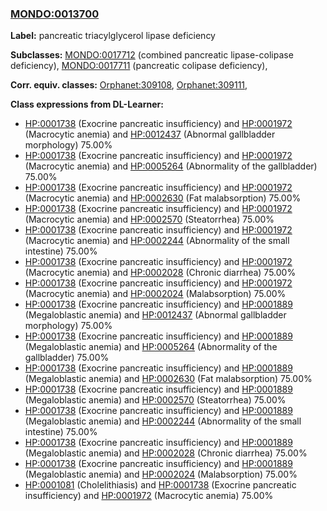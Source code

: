 
### [MONDO:0013700](http://purl.obolibrary.org/obo/MONDO_0013700)
**Label:** pancreatic triacylglycerol lipase deficiency

**Subclasses:** [MONDO:0017712](http://purl.obolibrary.org/obo/MONDO_0017712) (combined pancreatic lipase-colipase deficiency), [MONDO:0017711](http://purl.obolibrary.org/obo/MONDO_0017711) (pancreatic colipase deficiency), 

**Corr. equiv. classes:** [Orphanet:309108](http://www.orpha.net/ORDO/Orphanet_309108), [Orphanet:309111](http://www.orpha.net/ORDO/Orphanet_309111), 

**Class expressions from DL-Learner:**

- [HP:0001738](http://purl.obolibrary.org/obo/HP_0001738) (Exocrine pancreatic insufficiency) and [HP:0001972](http://purl.obolibrary.org/obo/HP_0001972) (Macrocytic anemia) and [HP:0012437](http://purl.obolibrary.org/obo/HP_0012437) (Abnormal gallbladder morphology) 75.00%
- [HP:0001738](http://purl.obolibrary.org/obo/HP_0001738) (Exocrine pancreatic insufficiency) and [HP:0001972](http://purl.obolibrary.org/obo/HP_0001972) (Macrocytic anemia) and [HP:0005264](http://purl.obolibrary.org/obo/HP_0005264) (Abnormality of the gallbladder) 75.00%
- [HP:0001738](http://purl.obolibrary.org/obo/HP_0001738) (Exocrine pancreatic insufficiency) and [HP:0001972](http://purl.obolibrary.org/obo/HP_0001972) (Macrocytic anemia) and [HP:0002630](http://purl.obolibrary.org/obo/HP_0002630) (Fat malabsorption) 75.00%
- [HP:0001738](http://purl.obolibrary.org/obo/HP_0001738) (Exocrine pancreatic insufficiency) and [HP:0001972](http://purl.obolibrary.org/obo/HP_0001972) (Macrocytic anemia) and [HP:0002570](http://purl.obolibrary.org/obo/HP_0002570) (Steatorrhea) 75.00%
- [HP:0001738](http://purl.obolibrary.org/obo/HP_0001738) (Exocrine pancreatic insufficiency) and [HP:0001972](http://purl.obolibrary.org/obo/HP_0001972) (Macrocytic anemia) and [HP:0002244](http://purl.obolibrary.org/obo/HP_0002244) (Abnormality of the small intestine) 75.00%
- [HP:0001738](http://purl.obolibrary.org/obo/HP_0001738) (Exocrine pancreatic insufficiency) and [HP:0001972](http://purl.obolibrary.org/obo/HP_0001972) (Macrocytic anemia) and [HP:0002028](http://purl.obolibrary.org/obo/HP_0002028) (Chronic diarrhea) 75.00%
- [HP:0001738](http://purl.obolibrary.org/obo/HP_0001738) (Exocrine pancreatic insufficiency) and [HP:0001972](http://purl.obolibrary.org/obo/HP_0001972) (Macrocytic anemia) and [HP:0002024](http://purl.obolibrary.org/obo/HP_0002024) (Malabsorption) 75.00%
- [HP:0001738](http://purl.obolibrary.org/obo/HP_0001738) (Exocrine pancreatic insufficiency) and [HP:0001889](http://purl.obolibrary.org/obo/HP_0001889) (Megaloblastic anemia) and [HP:0012437](http://purl.obolibrary.org/obo/HP_0012437) (Abnormal gallbladder morphology) 75.00%
- [HP:0001738](http://purl.obolibrary.org/obo/HP_0001738) (Exocrine pancreatic insufficiency) and [HP:0001889](http://purl.obolibrary.org/obo/HP_0001889) (Megaloblastic anemia) and [HP:0005264](http://purl.obolibrary.org/obo/HP_0005264) (Abnormality of the gallbladder) 75.00%
- [HP:0001738](http://purl.obolibrary.org/obo/HP_0001738) (Exocrine pancreatic insufficiency) and [HP:0001889](http://purl.obolibrary.org/obo/HP_0001889) (Megaloblastic anemia) and [HP:0002630](http://purl.obolibrary.org/obo/HP_0002630) (Fat malabsorption) 75.00%
- [HP:0001738](http://purl.obolibrary.org/obo/HP_0001738) (Exocrine pancreatic insufficiency) and [HP:0001889](http://purl.obolibrary.org/obo/HP_0001889) (Megaloblastic anemia) and [HP:0002570](http://purl.obolibrary.org/obo/HP_0002570) (Steatorrhea) 75.00%
- [HP:0001738](http://purl.obolibrary.org/obo/HP_0001738) (Exocrine pancreatic insufficiency) and [HP:0001889](http://purl.obolibrary.org/obo/HP_0001889) (Megaloblastic anemia) and [HP:0002244](http://purl.obolibrary.org/obo/HP_0002244) (Abnormality of the small intestine) 75.00%
- [HP:0001738](http://purl.obolibrary.org/obo/HP_0001738) (Exocrine pancreatic insufficiency) and [HP:0001889](http://purl.obolibrary.org/obo/HP_0001889) (Megaloblastic anemia) and [HP:0002028](http://purl.obolibrary.org/obo/HP_0002028) (Chronic diarrhea) 75.00%
- [HP:0001738](http://purl.obolibrary.org/obo/HP_0001738) (Exocrine pancreatic insufficiency) and [HP:0001889](http://purl.obolibrary.org/obo/HP_0001889) (Megaloblastic anemia) and [HP:0002024](http://purl.obolibrary.org/obo/HP_0002024) (Malabsorption) 75.00%
- [HP:0001081](http://purl.obolibrary.org/obo/HP_0001081) (Cholelithiasis) and [HP:0001738](http://purl.obolibrary.org/obo/HP_0001738) (Exocrine pancreatic insufficiency) and [HP:0001972](http://purl.obolibrary.org/obo/HP_0001972) (Macrocytic anemia) 75.00%


